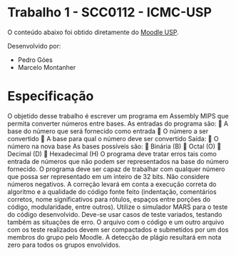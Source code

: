 Trabalho 1 - SCC0112 - ICMC-USP
==============

O conteúdo abaixo foi obtido diretamente do [Moodle USP](http://disciplinas.stoa.usp.br/pluginfile.php/306063/mod_resource/content/1/1o%20Trabalho%20pratico.pdf).

Desenvolvido por:

- Pedro Góes
- Marcelo Montanher

Especificação
==============
O objetido desse trabalho é escrever um programa em Assembly MIPS que permita converter números
entre bases.
As entradas do programa são:
 A base do número que será fornecido como entrada
 O número a ser convertido
 A base para qual o número deve ser convertido
Saída:
 O número na nova base
As bases possíveis são:
 Binária (B)
 Octal (O)
 Decimal (D)
 Hexadecimal (H)
O programa deve tratar erros tais como entrada de números que não podem ser representados na base do
número fornecido. O programa deve ser capaz de trabalhar com qualquer número que possa ser
representado em um inteiro de 32 bits. Não considere números negativos.
A correção levará em conta a execução correta do algoritmo e a qualidade do código fonte feito
(indentação, comentários corretos, nome significativos para rótulos, espaços entre porções do código,
modularidade, entre outros).
Utilize o simulador MARS para o teste do código desenvolvido. Deve-se usar casos de teste variados,
testando também as situações de erro.
O arquivo com o código e um outro arquivo com os teste realizados devem ser compactados e submetidos
por um dos membros do grupo pelo Moodle. A detecção de plágio resultará em nota zero para todos os
grupos envolvidos.